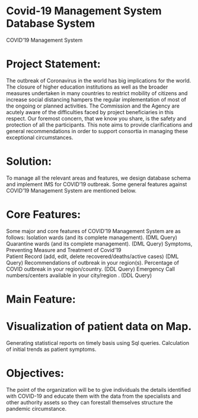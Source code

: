 # Covid-19 Management System Database System
 COVID’19 Management System

# Project Statement:

The outbreak of Coronavirus in the world has big implications for the world. The closure of higher education institutions as well as the broader measures undertaken in many countries to restrict mobility of citizens and increase social distancing hampers the regular implementation of most of the ongoing or planned activities. The Commission and the Agency are acutely aware of the difficulties faced by project beneficiaries in this respect. Our foremost concern, that we know you share, is the safety and protection of all the participants. This note aims to provide clarifications and general recommendations in order to support consortia in managing these exceptional circumstances.


# Solution:

To manage all the relevant areas and features, we design database schema and implement IMS for COVID’19 outbreak. Some general features against COVID’19 Management System are mentioned below. 



# Core Features:

Some major and core features of COVID’19 Management System are as follows:
Isolation wards (and its complete management).                (DML Query)
Quarantine wards (and its complete management).		(DML Query)
Symptoms, Preventing Measure and Treatment of Covid'19	
Patient Record (add, edit, delete recovered/deaths/active cases)	(DML Query)
Recommendations of outbreak in your region(s).
Percentage of COVID outbreak in your region/country.		(DDL Query)
Emergency Call numbers/centers available in your city/region .   (DDL Query)

# Main Feature:

# Visualization of patient data on Map.

Generating statistical reports on timely basis using Sql queries.
Calculation of initial trends as patient symptoms.


# Objectives:

The point of the organization will be to give individuals the details identified with COVID-19 and educate them with the data from the specialists and other authority assets so they can forestall themselves structure the pandemic circumstance.

